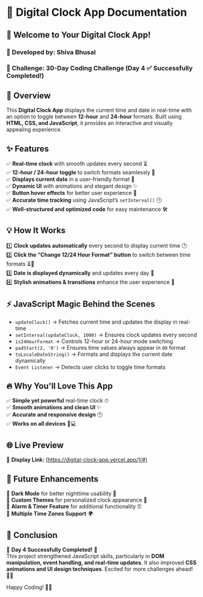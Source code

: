 # 📝 Digital Clock App Documentation

## 🚀 Welcome to Your Digital Clock App!
### 🌟 Developed by: Shiva Bhusal
### 🎯 Challenge: 30-Day Coding Challenge (Day 4 ✅ Successfully Completed!)

## 🌟 Overview
This **Digital Clock App** displays the current time and date in real-time with an option to toggle between **12-hour** and **24-hour** formats. Built using **HTML, CSS, and JavaScript**, it provides an interactive and visually appealing experience.

## ✨ Features
✅ **Real-time clock** with smooth updates every second ⏳  
✅ **12-hour / 24-hour toggle** to switch formats seamlessly 🔄  
✅ **Displays current date** in a user-friendly format 📅  
✅ **Dynamic UI** with animations and elegant design ✨  
✅ **Button hover effects** for better user experience 🎨  
✅ **Accurate time tracking** using JavaScript’s `setInterval()` 🕒  
✅ **Well-structured and optimized code** for easy maintenance 🛠️  

## 💡 How It Works
1️⃣ **Clock updates automatically** every second to display current time 🕐  
2️⃣ **Click the “Change 12/24 Hour Format” button** to switch between time formats ⏳🔄  
3️⃣ **Date is displayed dynamically** and updates every day 📅  
4️⃣ **Stylish animations & transitions** enhance the user experience 🎨  

## ⚡ JavaScript Magic Behind the Scenes
- `updateClock()` → Fetches current time and updates the display in real-time  
- `setInterval(updateClock, 1000)` → Ensures clock updates every second  
- `is24HourFormat` → Controls 12-hour or 24-hour mode switching  
- `padStart(2, '0')` → Ensures time values always appear in `00` format  
- `toLocaleDateString()` → Formats and displays the current date dynamically  
- `Event Listener` → Detects user clicks to toggle time formats  

## 🔥 Why You'll Love This App
✅ **Simple yet powerful** real-time clock ⏱  
✅ **Smooth animations and clean UI** ✨  
✅ **Accurate and responsive design** 🕐  
✅ **Works on all devices** 📱💻  

## 🌐 Live Preview
🔗 **Display Link:** [https://digital-clock-app.vercel.app/](#)  

## 🔮 Future Enhancements
🚀 **Dark Mode** for better nighttime usability 🌙  
🚀 **Custom Themes** for personalized clock appearance 🎨  
🚀 **Alarm & Timer Feature** for additional functionality ⏰  
🚀 **Multiple Time Zones Support** 🌍  

## 🎉 Conclusion
🌟 **Day 4 Successfully Completed!** 🌟  
This project strengthened JavaScript skills, particularly in **DOM manipulation, event handling, and real-time updates**. It also improved **CSS animations and UI design techniques**. Excited for more challenges ahead! 🚀💪  

Happy Coding! 🎯🔥  
